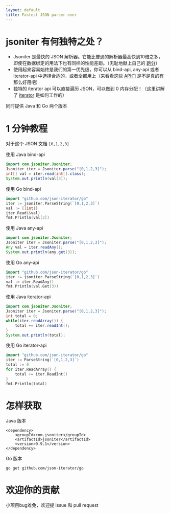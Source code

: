 ```yaml
---
layout: default
title: Fastest JSON parser ever
---
```


# jsoniter 有何独特之处？

* Jsoniter 是最快的 JSON 解析器。它能比普通的解析器最高快到10倍之多，即使在数据绑定的用法下也有同样的性能差距。（无耻地献上自己的 [跑分](/benchmark.html)）
* 使用起来容易始终是我们的第一优先级，你可以从 bind-api, any-api 或者 iterator-api 中选择合适的，或者全都用上（来看看这些 [API们](/api.html) 是不是真的有那么好用吧）
* 独特的 iterator api 可以直接遍历 JSON，可以做到 0 内存分配！（这里讲解了 [iterator](/api.html#iterator-api) 是如何工作的）

同时提供 Java 和 Go 两个版本

# 1 分钟教程

对于这个 JSON 文档 `[0,1,2,3]`

使用 Java bind-api

```java
import com.jsoniter.Jsoniter;
Jsoniter iter = Jsoniter.parse("[0,1,2,3]");
int[] val = iter.read(int[].class);
System.out.println(val[3]);
```

使用 Go bind-api

```go
import "github.com/json-iterator/go"
iter := jsoniter.ParseString(`[0,1,2,3]`)
val := []int{}
iter.Read(&val)
fmt.Println(val[3])
```

使用 Java any-api

```java
import com.jsoniter.Jsoniter;
Jsoniter iter = Jsoniter.parse("[0,1,2,3]");
Any val = iter.readAny();
System.out.println(any.get(3));
```

使用 Go any-api

```go
import "github.com/json-iterator/go"
iter := jsoniter.ParseString(`[0,1,2,3]`)
val := iter.ReadAny()
fmt.Println(val.Get(3))
```

使用 Java iterator-api

```java
import com.jsoniter.Jsoniter;
Jsoniter iter = Jsoniter.parse("[0,1,2,3]");
int total = 0;
while(iter.readArray()) {
    total += iter.readInt();
}
System.out.println(total);
```

使用 Go iterator-api

```go
import "github.com/json-iterator/go"
iter := ParseString(`[0,1,2,3]`)
total := 0
for iter.ReadArray() {
    total += iter.ReadInt()
}
fmt.Println(total)
```

# 怎样获取

Java 版本

```
<dependency>
    <groupId>com.jsoniter</groupId>
    <artifactId>jsoniter</artifactId>
    <version>0.9.1</version>
</dependency>
```

Go 版本

```
go get github.com/json-iterator/go
```

# 欢迎你的贡献

小项目bug难免，欢迎提 issue 和 pull request
